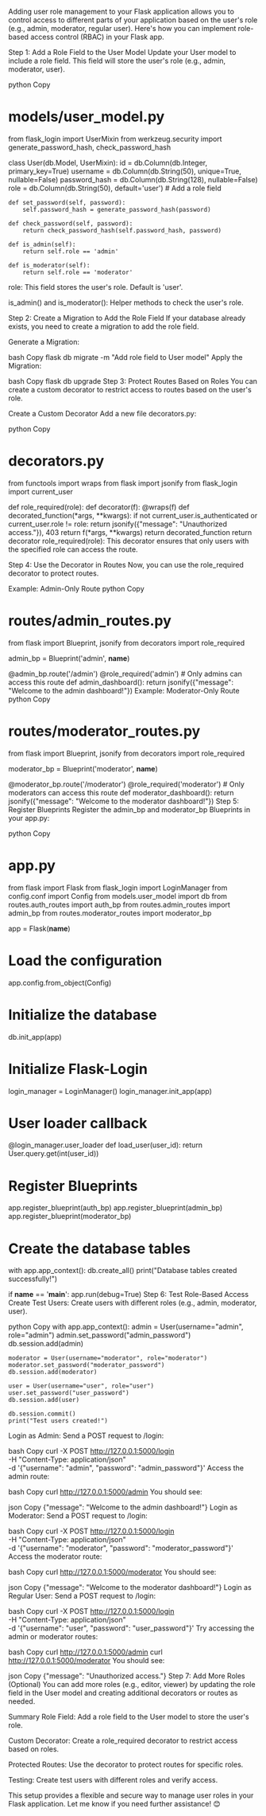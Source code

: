 Adding user role management to your Flask application allows you to control access to different parts of your application based on the user's role (e.g., admin, moderator, regular user). Here's how you can implement role-based access control (RBAC) in your Flask app.

Step 1: Add a Role Field to the User Model
Update your User model to include a role field. This field will store the user's role (e.g., admin, moderator, user).

python
Copy
# models/user_model.py

from flask_login import UserMixin
from werkzeug.security import generate_password_hash, check_password_hash

class User(db.Model, UserMixin):
    id = db.Column(db.Integer, primary_key=True)
    username = db.Column(db.String(50), unique=True, nullable=False)
    password_hash = db.Column(db.String(128), nullable=False)
    role = db.Column(db.String(50), default='user')  # Add a role field

    def set_password(self, password):
        self.password_hash = generate_password_hash(password)

    def check_password(self, password):
        return check_password_hash(self.password_hash, password)

    def is_admin(self):
        return self.role == 'admin'

    def is_moderator(self):
        return self.role == 'moderator'
role: This field stores the user's role. Default is 'user'.

is_admin() and is_moderator(): Helper methods to check the user's role.

Step 2: Create a Migration to Add the Role Field
If your database already exists, you need to create a migration to add the role field.

Generate a Migration:

bash
Copy
flask db migrate -m "Add role field to User model"
Apply the Migration:

bash
Copy
flask db upgrade
Step 3: Protect Routes Based on Roles
You can create a custom decorator to restrict access to routes based on the user's role.

Create a Custom Decorator
Add a new file decorators.py:

python
Copy
# decorators.py

from functools import wraps
from flask import jsonify
from flask_login import current_user

def role_required(role):
    def decorator(f):
        @wraps(f)
        def decorated_function(*args, **kwargs):
            if not current_user.is_authenticated or current_user.role != role:
                return jsonify({"message": "Unauthorized access."}), 403
            return f(*args, **kwargs)
        return decorated_function
    return decorator
role_required(role): This decorator ensures that only users with the specified role can access the route.

Step 4: Use the Decorator in Routes
Now, you can use the role_required decorator to protect routes.

Example: Admin-Only Route
python
Copy
# routes/admin_routes.py

from flask import Blueprint, jsonify
from decorators import role_required

admin_bp = Blueprint('admin', __name__)

@admin_bp.route('/admin')
@role_required('admin')  # Only admins can access this route
def admin_dashboard():
    return jsonify({"message": "Welcome to the admin dashboard!"})
Example: Moderator-Only Route
python
Copy
# routes/moderator_routes.py

from flask import Blueprint, jsonify
from decorators import role_required

moderator_bp = Blueprint('moderator', __name__)

@moderator_bp.route('/moderator')
@role_required('moderator')  # Only moderators can access this route
def moderator_dashboard():
    return jsonify({"message": "Welcome to the moderator dashboard!"})
Step 5: Register Blueprints
Register the admin_bp and moderator_bp Blueprints in your app.py:

python
Copy
# app.py

from flask import Flask
from flask_login import LoginManager
from config.conf import Config
from models.user_model import db
from routes.auth_routes import auth_bp
from routes.admin_routes import admin_bp
from routes.moderator_routes import moderator_bp

app = Flask(__name__)

# Load the configuration
app.config.from_object(Config)

# Initialize the database
db.init_app(app)

# Initialize Flask-Login
login_manager = LoginManager()
login_manager.init_app(app)

# User loader callback
@login_manager.user_loader
def load_user(user_id):
    return User.query.get(int(user_id))

# Register Blueprints
app.register_blueprint(auth_bp)
app.register_blueprint(admin_bp)
app.register_blueprint(moderator_bp)

# Create the database tables
with app.app_context():
    db.create_all()
    print("Database tables created successfully!")

if __name__ == '__main__':
    app.run(debug=True)
Step 6: Test Role-Based Access
Create Test Users:
Create users with different roles (e.g., admin, moderator, user).

python
Copy
with app.app_context():
    admin = User(username="admin", role="admin")
    admin.set_password("admin_password")
    db.session.add(admin)

    moderator = User(username="moderator", role="moderator")
    moderator.set_password("moderator_password")
    db.session.add(moderator)

    user = User(username="user", role="user")
    user.set_password("user_password")
    db.session.add(user)

    db.session.commit()
    print("Test users created!")
Login as Admin:
Send a POST request to /login:

bash
Copy
curl -X POST http://127.0.0.1:5000/login \
-H "Content-Type: application/json" \
-d '{"username": "admin", "password": "admin_password"}'
Access the admin route:

bash
Copy
curl http://127.0.0.1:5000/admin
You should see:

json
Copy
{"message": "Welcome to the admin dashboard!"}
Login as Moderator:
Send a POST request to /login:

bash
Copy
curl -X POST http://127.0.0.1:5000/login \
-H "Content-Type: application/json" \
-d '{"username": "moderator", "password": "moderator_password"}'
Access the moderator route:

bash
Copy
curl http://127.0.0.1:5000/moderator
You should see:

json
Copy
{"message": "Welcome to the moderator dashboard!"}
Login as Regular User:
Send a POST request to /login:

bash
Copy
curl -X POST http://127.0.0.1:5000/login \
-H "Content-Type: application/json" \
-d '{"username": "user", "password": "user_password"}'
Try accessing the admin or moderator routes:

bash
Copy
curl http://127.0.0.1:5000/admin
curl http://127.0.0.1:5000/moderator
You should see:

json
Copy
{"message": "Unauthorized access."}
Step 7: Add More Roles (Optional)
You can add more roles (e.g., editor, viewer) by updating the role field in the User model and creating additional decorators or routes as needed.

Summary
Role Field: Add a role field to the User model to store the user's role.

Custom Decorator: Create a role_required decorator to restrict access based on roles.

Protected Routes: Use the decorator to protect routes for specific roles.

Testing: Create test users with different roles and verify access.

This setup provides a flexible and secure way to manage user roles in your Flask application. Let me know if you need further assistance! 😊